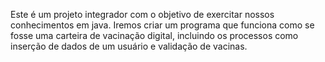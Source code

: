 Este é um projeto integrador com o objetivo de exercitar nossos conhecimentos em java. Iremos criar um programa que funciona como se fosse uma carteira de vacinação digital, incluindo os processos como inserção de dados de um usuário e validação de vacinas.
